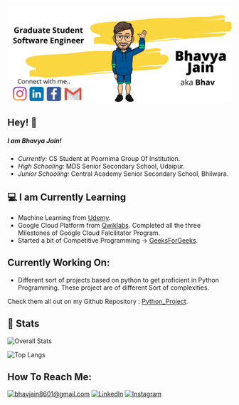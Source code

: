 ![Bhavya Jain Banner Image](./banner.png)

<h2>Hey! 👋</h2>


<h5>I am Bhavya Jain!</h5>

- <i>Currently:</i> CS Student at Poornima Group Of Institution.</br>
- <i>High Schooling:</i> MDS Senior Secondary School, Udaipur.</br>
- <i>Junior Schooling:</i> Central Academy Senior Secondary School, Bhilwara.


<h2>💻 I am Currently Learning</h2>

- Machine Learning from [Udemy](https://www.udemy.com/course/machine-learning-course/).
- Google Cloud Platform from [Qwiklabs](https://www.qwiklabs.com/public_profiles/3ef0b313-69c2-4a30-9009-dc99b212a3d8).  Completed all the three Milestones of Google Cloud Falcilitator Program.
- Started a bit of Competitive Programming -> [GeeksForGeeks](https://auth.geeksforgeeks.org/user/bhavjain8601/practice/).

<h2>Currently Working On:</h2>

- Different sort of projects based on python to get proficient in Python Programming. These project are of different Sort of complexities.

Check them all out on my Github Repository : [Python_Project](https://github.com/bhavjainbj/Python-Projects).

<h2>👀 Stats</h2>

![Overall Stats](https://github-readme-stats.vercel.app/api?username=bhavjainbj&count_private=true&theme=tokyonight&show_icons=true&hide=contribs)

![Top Langs](https://github-readme-stats.vercel.app/api/top-langs/?username=bhavjainbj&theme=chartreuse-dark&layout=compact)



<h2>How To Reach Me:</h2>

<a href="mailto:bhavjain8601@gmail.com">![bhavjain8601@gmail.com](https://img.shields.io/badge/Gmail-D14836?style=for-the-badge&logo=gmail&logoColor=white)</a>  <a href="https://www.linkedin.com/in/bhavyajainbj/">![LinkedIn](https://img.shields.io/badge/LinkedIn-0077B5?style=for-the-badge&logo=linkedin&logoColor=white)</a>  <a href="https://www.instagram.com/bhav_jain_bj/">![Instagram](https://img.shields.io/badge/Instagram-E4405F?style=for-the-badge&logo=instagram&logoColor=white)
